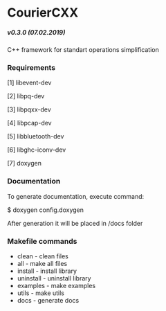 # CourierCXX
##### v0.3.0 (07.02.2019)
C++ framework for standart operations simplification

### Requirements
[1] libevent-dev

[2] libpq-dev

[3] libpqxx-dev

[4] libpcap-dev

[5] libbluetooth-dev

[6] libghc-iconv-dev

[7] doxygen

### Documentation
To generate documentation, execute command:

$ doxygen config.doxygen

After generation it will be placed in /docs folder

### Makefile commands
- clean - clean files
- all - make all files
- install - install library
- uninstall - uninstall library
- examples - make examples
- utils - make utils
- docs - generate docs
 